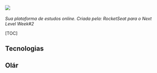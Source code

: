 # ![](/home/igor/Downloads/logo.png)
*Sua plataforma de estudos online. Criada pela: RocketSeat para o Next Level Week#2*

[TOC]

## Tecnologias

## Olár